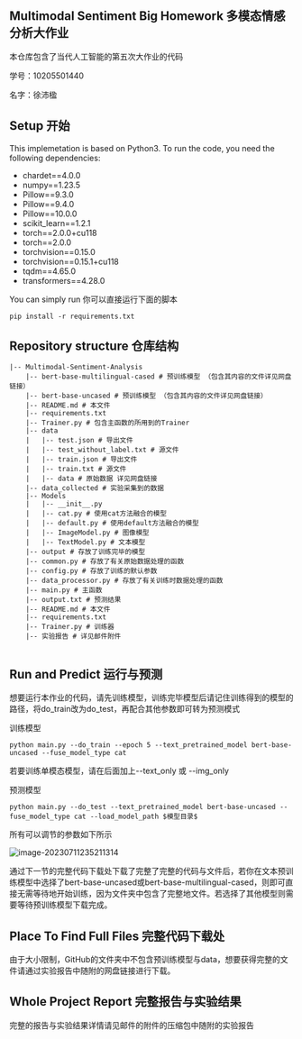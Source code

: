 ## Multimodal Sentiment Big Homework  多模态情感分析大作业

本仓库包含了当代人工智能的第五次大作业的代码

学号：10205501440

名字：徐沛楹

## Setup 开始

This implemetation is based on Python3. To run the code, you need the following dependencies:

- chardet==4.0.0
- numpy==1.23.5
- Pillow==9.3.0
- Pillow==9.4.0
- Pillow==10.0.0
- scikit_learn==1.2.1
- torch==2.0.0+cu118
- torch==2.0.0
- torchvision==0.15.0
- torchvision==0.15.1+cu118
- tqdm==4.65.0
- transformers==4.28.0

You can simply run 你可以直接运行下面的脚本

```
pip install -r requirements.txt
```

## Repository structure 仓库结构


```
|-- Multimodal-Sentiment-Analysis
    |-- bert-base-multilingual-cased # 预训练模型 （包含其内容的文件详见网盘链接）
    |-- bert-base-uncased # 预训练模型 （包含其内容的文件详见网盘链接）
    |-- README.md # 本文件
    |-- requirements.txt
    |-- Trainer.py # 包含主函数的所用到的Trainer
    |-- data
    |   |-- test.json # 导出文件
    |   |-- test_without_label.txt # 源文件
    |   |-- train.json # 导出文件
    |   |-- train.txt # 源文件
    |   |-- data # 原始数据 详见网盘链接
    |-- data_collected # 实验采集到的数据
    |-- Models
    |   |-- __init__.py
    |   |-- cat.py # 使用cat方法融合的模型
    |   |-- default.py # 使用default方法融合的模型
    |   |-- ImageModel.py # 图像模型
    |   |-- TextModel.py # 文本模型
    |-- output # 存放了训练完毕的模型
    |-- common.py # 存放了有关原始数据处理的函数
    |-- config.py # 存放了训练的默认参数
    |-- data_processor.py # 存放了有关训练时数据处理的函数
    |-- main.py # 主函数
    |-- output.txt # 预测结果
    |-- README.md # 本文件
    |-- requirements.txt
    |-- Trainer.py # 训练器
    |-- 实验报告 # 详见邮件附件
    

```

## Run and Predict 运行与预测

想要运行本作业的代码，请先训练模型，训练完毕模型后请记住训练得到的模型的路径，将do_train改为do_test，再配合其他参数即可转为预测模式

训练模型

```shell
python main.py --do_train --epoch 5 --text_pretrained_model bert-base-uncased --fuse_model_type cat
```

若要训练单模态模型，请在后面加上--text_only 或 --img_only

预测模型

```shell
python main.py --do_test --text_pretrained_model bert-base-uncased --fuse_model_type cat --load_model_path $模型目录$ 
```

所有可以调节的参数如下所示

![image-20230711235211314](D:\Code\Python_projects\ComtemporaryAI\project5\assets\image-20230711235211314.png)

通过下一节的完整代码下载处下载了完整了完整的代码与文件后，若你在文本预训练模型中选择了bert-base-uncased或bert-base-multilingual-cased，则即可直接无需等待地开始训练，因为文件夹中包含了完整地文件。若选择了其他模型则需要等待预训练模型下载完成。

## Place To Find Full Files 完整代码下载处

由于大小限制，GitHub的文件夹中不包含预训练模型与data，想要获得完整的文件请通过实验报告中随附的网盘链接进行下载。



## Whole Project Report 完整报告与实验结果

完整的报告与实验结果详情请见邮件的附件的压缩包中随附的实验报告
